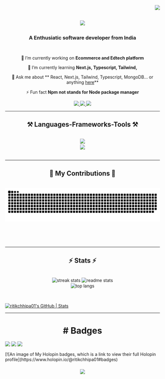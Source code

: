 
<!--
**ritikchhipa01/ritikchhipa01** is a ✨ _special_ ✨ repository because its `README.md` (this file) appears on your GitHub profile.

Here are some ideas to get you started:

# 🔭 I’m currently working on ...
- 🌱 I’m currently learning ...
- 👯 I’m looking to collaborate on ...
- 🤔 I’m looking for help with ...
- 💬 Ask me about ...
- 📫 How to reach me: ...
- 😄 Pronouns: ...
- ⚡ Fun fact: ...
-->

<img align="right" src="https://visitor-badge.laobi.icu/badge?page_id=ritikchhipa01.ritikchhipa01" />

<h1 align="center">
    <img src="https://readme-typing-svg.herokuapp.com/?font=Righteous&size=35&center=true&vCenter=true&width=500&height=70&duration=4000&lines=Hi+There!+👋;+I'm+Ritik+Chhipa!;" />
</h1>

<h3 align="center">A Enthusiatic software developer from India </h3>

<br/>

<div align="center">
 
 🔭 I’m currently working on **Ecommerce and Edtech platform**
 
 🌱 I’m currently learning **Next.js, Typescript, Tailwind,**

 💬 Ask me about ** React, Next.js, Tailwind, Typescript, MongoDB... or anything [here](https://github.com/ritikchhipa01/ritikchhipa01/issues)**

 ⚡ Fun fact **Npm not stands for Node package manager**
 
 </div>
 
<div align="center"> 
  <a href="ritikchhipa01@gmail.com" target="_blank">
    <img src="https://img.shields.io/badge/Gmail-333333?style=for-the-badge&logo=gmail&logoColor=gold" />
  </a>
  <a href="https://www.linkedin.com/in/ritikchhipa/" target="_blank">
    <img src="https://img.shields.io/badge/LinkedIn-0077B5?style=for-the-badge&logo=linkedin&logoColor=white" target="_blank" />
  </a>
  <a href="https://portfolioritikchhipa.vercel.app/" target="_blank">
     <img src="https://img.shields.io/badge/Portfolio-FF5722?style=for-the-badge&logo=todoist&logoColor=white" target="_blank" /> <!-- sqlite, safari, google-chrome are other good icon options -->
  </a>
</div>

 <hr/>
 
<h2 align="center">⚒️ Languages-Frameworks-Tools ⚒️</h2>
<br/>
<div align="center">
    <img src="https://skillicons.dev/icons?i=nodejs,github,javascript,typescript,express,firebase,mongodb,c,c++" /><br>
    <img src="https://skillicons.dev/icons?i=react,bootstrap,mui,nextjs,html,css,vscode,figma,git" />
</div>

<br/>
<hr/>

<div align="center">
  <h2>🐍 My Contributions 🐍</h2>
  <br>
  <img alt="snake eating my contributions" src="https://raw.githubusercontent.com/salesp07/salesp07/output/github-contribution-grid-snake.svg" />
  
  <br/><br/><br/>
</div>

<hr/>

<h2 align="center">⚡ Stats ⚡</h2>
<br>
<div align=center>
  <img width=390 src="https://streak-stats.demolab.com/?user=ritikchhipa01&count_private=true&theme=react&border_radius=10" alt="streak stats"/>
  <img width=390 src="https://github-readme-stats-salesp07.vercel.app/api?username=ritikchhipa01&count_private=true&show_icons=true&theme=react&rank_icon=github&border_radius=10" alt="readme stats" />
  <br/>
  <img width=325 align="center" src="https://github-readme-stats-salesp07.vercel.app/api/top-langs/?username=ritikchhipa01&langs_count=8&layout=compact&theme=react&border_radius=10&size_weight=0.5&count_weight=0.5&exclude_repo=github-readme-stats" alt="top langs" />

  <br/>
  
</div>

<br/><br/>
   [![ritikchhipa01's GitHub | Stats](https://stats.quine.sh/ritikchhipa01/github?theme=dark)](https://quine.sh?utm_source=widgets&utm_campaign=ritikchhipa01)

<hr/>

<div>
    <h1 align="center" > # Badges </h1>
    <img width="290" src="https://assets.holopin.io/eyJidWNrZXQiOiJob2xvcGluLWFzc2V0cyIsImtleSI6ImFzc2V0cy9jbG15cWdyMGUwMjI1enV6amdxZmYwbmhsIiwiZWRpdHMiOnsicm90YXRlIjpudWxsfX0="/>
    <img width="390" src="https://assets.holopin.io/eyJidWNrZXQiOiJob2xvcGluLWFzc2V0cyIsImtleSI6ImFzc2V0cy9jbG16MW5neWQwMjM3bTN6am50c2V6Yng2IiwiZWRpdHMiOnsicm90YXRlIjpudWxsfX0="/>
    <img width="300" src="https://assets.holopin.io/hf2023levels/level0-gold-0-0-0.webp"/>
      <p> [![An image of My Holopin badges, which is a link to view their full Holopin profile](https://www.holopin.io/@ritikchhipa01#badges)</p>
</div>

<h3 align="center">
    <img  src="https://readme-typing-svg.herokuapp.com/?font=Righteous&size=25&center=true&vCenter=true&width=500&height=70&duration=4000&lines=Thanks+for+visiting!+✌️;+Shoot+me+a+message+on+Linkedin!;I'm+always+down+to+collab+:)" >
</h3>


<br/>

